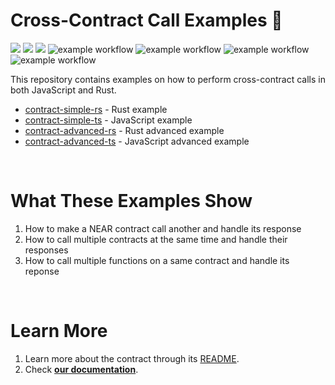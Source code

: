 # Cross-Contract Call Examples 👋

[![](https://img.shields.io/badge/⋈%20Examples-Basics-green)](https://docs.near.org/tutorials/welcome)
[![](https://img.shields.io/badge/Contract-JS-yellow)](contract-ts)
[![](https://img.shields.io/badge/Contract-Rust-red)](contract-rs)
![example workflow](https://github.com/near-examples/cross-contract-calls/actions/workflows/tests-simple-ts.yml/badge.svg)
![example workflow](https://github.com/near-examples/cross-contract-calls/actions/workflows/tests-simple-rs.yml/badge.svg)
![example workflow](https://github.com/near-examples/cross-contract-calls/actions/workflows/tests-advanced-ts.yml/badge.svg)
![example workflow](https://github.com/near-examples/cross-contract-calls/actions/workflows/tests-advanced-rs.yml/badge.svg)

This repository contains examples on how to perform cross-contract calls in both JavaScript and Rust.

- [contract-simple-rs](contract-simple-rs) - Rust example
- [contract-simple-ts](contract-simple-ts) - JavaScript example
- [contract-advanced-rs](contract-advanced-rs) - Rust advanced example
- [contract-advanced-ts](ccontract-advanced-ts) - JavaScript advanced example

<br />

# What These Examples Show

1. How to make a NEAR contract call another and handle its response
2. How to call multiple contracts at the same time and handle their responses
3. How to call multiple functions on a same contract and handle its reponse

<br />

# Learn More

1. Learn more about the contract through its [README](./contract-simple-ts/README.md).
2. Check [**our documentation**](https://docs.near.org/build/smart-contracts/anatomy/crosscontract).
